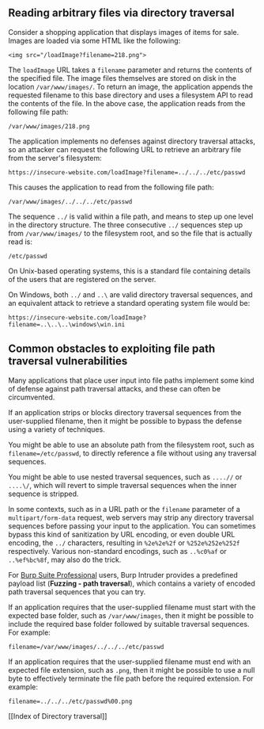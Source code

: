 ## Reading arbitrary files via directory traversal

Consider a shopping application that displays images of items for sale. Images are loaded via some HTML like the following:

`<img src="/loadImage?filename=218.png">`

The `loadImage` URL takes a `filename` parameter and returns the contents of the specified file. The image files themselves are stored on disk in the location `/var/www/images/`. To return an image, the application appends the requested filename to this base directory and uses a filesystem API to read the contents of the file. In the above case, the application reads from the following file path:

`/var/www/images/218.png`

The application implements no defenses against directory traversal attacks, so an attacker can request the following URL to retrieve an arbitrary file from the server's filesystem:

`https://insecure-website.com/loadImage?filename=../../../etc/passwd`

This causes the application to read from the following file path:

`/var/www/images/../../../etc/passwd`

The sequence `../` is valid within a file path, and means to step up one level in the directory structure. The three consecutive `../` sequences step up from `/var/www/images/` to the filesystem root, and so the file that is actually read is:

`/etc/passwd`

On Unix-based operating systems, this is a standard file containing details of the users that are registered on the server.

On Windows, both `../` and `..\` are valid directory traversal sequences, and an equivalent attack to retrieve a standard operating system file would be:

`https://insecure-website.com/loadImage?filename=..\..\..\windows\win.ini`


## Common obstacles to exploiting file path traversal vulnerabilities

Many applications that place user input into file paths implement some kind of defense against path traversal attacks, and these can often be circumvented.

If an application strips or blocks directory traversal sequences from the user-supplied filename, then it might be possible to bypass the defense using a variety of techniques.

You might be able to use an absolute path from the filesystem root, such as `filename=/etc/passwd`, to directly reference a file without using any traversal sequences.


You might be able to use nested traversal sequences, such as `....//` or `....\/`, which will revert to simple traversal sequences when the inner sequence is stripped.


In some contexts, such as in a URL path or the `filename` parameter of a `multipart/form-data` request, web servers may strip any directory traversal sequences before passing your input to the application. You can sometimes bypass this kind of sanitization by URL encoding, or even double URL encoding, the `../` characters, resulting in `%2e%2e%2f` or `%252e%252e%252f` respectively. Various non-standard encodings, such as `..%c0%af` or `..%ef%bc%8f`, may also do the trick.

For [Burp Suite Professional](https://portswigger.net/burp/pro) users, Burp Intruder provides a predefined payload list (**Fuzzing - path traversal**), which contains a variety of encoded path traversal sequences that you can try.



If an application requires that the user-supplied filename must start with the expected base folder, such as `/var/www/images`, then it might be possible to include the required base folder followed by suitable traversal sequences. For example:

`filename=/var/www/images/../../../etc/passwd`



If an application requires that the user-supplied filename must end with an expected file extension, such as `.png`, then it might be possible to use a null byte to effectively terminate the file path before the required extension. For example:

`filename=../../../etc/passwd%00.png`

[[Index of Directory traversal]]